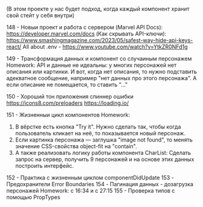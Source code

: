 (В этом проекте у нас будет подход, когда каждый компонент хранит свой стейт у себя внутри)

148 - Новыи проект и работа с сервером
(Marvel API Docs): https://developer.marvel.com/docs
(Как скрывать API-ключи): https://www.smashingmagazine.com/2023/05/safest-way-hide-api-keys-react/
All about .env - https://www.youtube.com/watch?v=YtkZR0NFd1g

149 - Трансформация данных и компонент со случаиным персонажем
Homework: API и данные не идеальны: у многих персонажей нет описания или картинки. И вот, когда нет описания, то нужно подставить адекватное сообщение, например "нет данных про этого персонажа". А если описание не помещается, то ставить "..."

150 - Хороший тон приложения спиннер ошибки
https://icons8.com/preloaders
https://loading.io/

151 - Жизненныи цикл компонентов
Homework:

1. В вёрстке есть кнопка "Try it". Нужно сделать так, чтобы когда пользователь кликает на неё, то показывается новый персонаж.
2. Если картинка персонажа — заглушка "image not found", то менять значение CSS-свойства object-fit на "contain".
3. А также реализовать логику работы компонента CharList: Сделать запрос на сервер, получить 9 персонажей и на основе этих данных построить интерфейс.

152 - Практика с жизненным циклом componentDidUpdate
153 - Предохранители Error Boundaries
154 - Пагинация данных - дозагрузка персонажей
Homework: с 16:34 и с 27:15
155 - Проверка типов с помощью PropTypes
